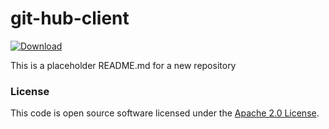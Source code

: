 
# git-hub-client

[ ![Download](https://api.bintray.com/packages/hmrc/releases/git-hub-client/images/download.svg) ](https://bintray.com/hmrc/releases/git-hub-client/_latestVersion)

This is a placeholder README.md for a new repository

### License

This code is open source software licensed under the [Apache 2.0 License]("http://www.apache.org/licenses/LICENSE-2.0.html").
    
